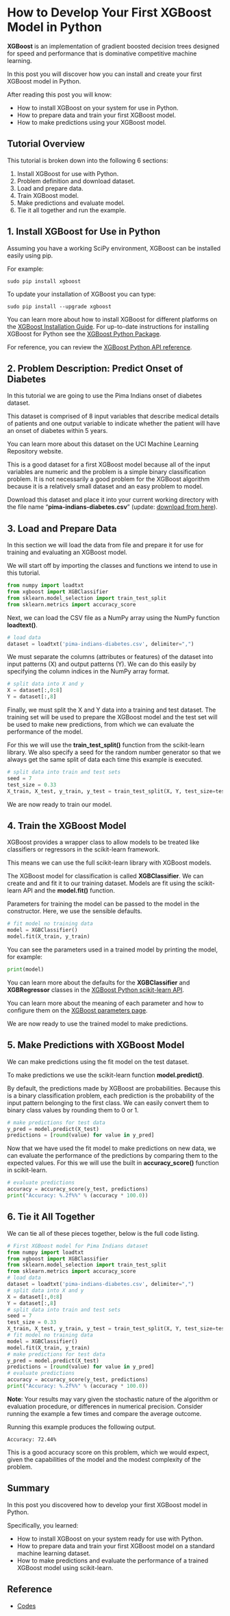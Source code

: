 # How to Develop Your First XGBoost Model in Python

**XGBoost** is an implementation of gradient boosted decision trees designed for speed and performance that is dominative competitive machine learning.

In this post you will discover how you can install and create your first XGBoost model in Python.

After reading this post you will know:

- How to install XGBoost on your system for use in Python.
- How to prepare data and train your first XGBoost model.
- How to make predictions using your XGBoost model.

## Tutorial Overview

This tutorial is broken down into the following 6 sections:

1. Install XGBoost for use with Python.
2. Problem definition and download dataset.
3. Load and prepare data.
4. Train XGBoost model.
5. Make predictions and evaluate model.
6. Tie it all together and run the example.

## 1. Install XGBoost for Use in Python

Assuming you have a working SciPy environment, XGBoost can be installed easily using pip.

For example:

```
sudo pip install xgboost
```

To update your installation of XGBoost you can type:

```
sudo pip install --upgrade xgboost
```

You can learn more about how to install XGBoost for different platforms on the <a href="http://xgboost.readthedocs.io/en/latest/build.html">XGBoost Installation Guide</a>. For up-to-date instructions for installing XGBoost for Python see the <a href="https://github.com/dmlc/xgboost/tree/master/python-package">XGBoost Python Package</a>.

For reference, you can review the <a href="http://xgboost.readthedocs.io/en/latest/python/python_api.html">XGBoost Python API reference</a>.

## 2. Problem Description: Predict Onset of Diabetes

In this tutorial we are going to use the Pima Indians onset of diabetes dataset.

This dataset is comprised of 8 input variables that describe medical details of patients and one output variable to indicate whether the patient will have an onset of diabetes within 5 years.

You can learn more about this dataset on the UCI Machine Learning Repository website.

This is a good dataset for a first XGBoost model because all of the input variables are numeric and the problem is a simple binary classification problem. It is not necessarily a good problem for the XGBoost algorithm because it is a relatively small dataset and an easy problem to model.

Download this dataset and place it into your current working directory with the file name “**pima-indians-diabetes.csv**” (update: <a href="https://raw.githubusercontent.com/jbrownlee/Datasets/master/pima-indians-diabetes.data.csv">download from here</a>).

## 3. Load and Prepare Data

In this section we will load the data from file and prepare it for use for training and evaluating an XGBoost model.

We will start off by importing the classes and functions we intend to use in this tutorial.

```python
from numpy import loadtxt
from xgboost import XGBClassifier
from sklearn.model_selection import train_test_split
from sklearn.metrics import accuracy_score
```

Next, we can load the CSV file as a NumPy array using the NumPy function **loadtext()**.

```python
# load data
dataset = loadtxt('pima-indians-diabetes.csv', delimiter=",")
```

We must separate the columns (attributes or features) of the dataset into input patterns (X) and output patterns (Y). We can do this easily by specifying the column indices in the NumPy array format.

```python
# split data into X and y
X = dataset[:,0:8]
Y = dataset[:,8]
```

Finally, we must split the X and Y data into a training and test dataset. The training set will be used to prepare the XGBoost model and the test set will be used to make new predictions, from which we can evaluate the performance of the model.

For this we will use the **train_test_split()** function from the scikit-learn library. We also specify a seed for the random number generator so that we always get the same split of data each time this example is executed.

```python
# split data into train and test sets
seed = 7
test_size = 0.33
X_train, X_test, y_train, y_test = train_test_split(X, Y, test_size=test_size, random_state=seed)
```

We are now ready to train our model.

## 4. Train the XGBoost Model

XGBoost provides a wrapper class to allow models to be treated like classifiers or regressors in the scikit-learn framework.

This means we can use the full scikit-learn library with XGBoost models.

The XGBoost model for classification is called **XGBClassifier**. We can create and and fit it to our training dataset. Models are fit using the scikit-learn API and the **model.fit()** function.

Parameters for training the model can be passed to the model in the constructor. Here, we use the sensible defaults.

```python
# fit model no training data
model = XGBClassifier()
model.fit(X_train, y_train)
```

You can see the parameters used in a trained model by printing the model, for example:

```python
print(model)
```

You can learn more about the defaults for the **XGBClassifier** and **XGBRegressor** classes in the <a href="http://xgboost.readthedocs.io/en/latest/python/python_api.html#module-xgboost.sklearn">XGBoost Python scikit-learn API</a>.

You can learn more about the meaning of each parameter and how to configure them on the <a href="http://xgboost.readthedocs.io/en/latest//parameter.html">XGBoost parameters page</a>.

We are now ready to use the trained model to make predictions.

## 5. Make Predictions with XGBoost Model

We can make predictions using the fit model on the test dataset.

To make predictions we use the scikit-learn function **model.predict()**.

By default, the predictions made by XGBoost are probabilities. Because this is a binary classification problem, each prediction is the probability of the input pattern belonging to the first class. We can easily convert them to binary class values by rounding them to 0 or 1.

```python
# make predictions for test data
y_pred = model.predict(X_test)
predictions = [round(value) for value in y_pred]
```

Now that we have used the fit model to make predictions on new data, we can evaluate the performance of the predictions by comparing them to the expected values. For this we will use the built in **accuracy_score()** function in scikit-learn.

```python
# evaluate predictions
accuracy = accuracy_score(y_test, predictions)
print("Accuracy: %.2f%%" % (accuracy * 100.0))
```

## 6. Tie it All Together

We can tie all of these pieces together, below is the full code listing.

```python
# First XGBoost model for Pima Indians dataset
from numpy import loadtxt
from xgboost import XGBClassifier
from sklearn.model_selection import train_test_split
from sklearn.metrics import accuracy_score
# load data
dataset = loadtxt('pima-indians-diabetes.csv', delimiter=",")
# split data into X and y
X = dataset[:,0:8]
Y = dataset[:,8]
# split data into train and test sets
seed = 7
test_size = 0.33
X_train, X_test, y_train, y_test = train_test_split(X, Y, test_size=test_size, random_state=seed)
# fit model no training data
model = XGBClassifier()
model.fit(X_train, y_train)
# make predictions for test data
y_pred = model.predict(X_test)
predictions = [round(value) for value in y_pred]
# evaluate predictions
accuracy = accuracy_score(y_test, predictions)
print("Accuracy: %.2f%%" % (accuracy * 100.0))
```

**Note**: Your results may vary given the stochastic nature of the algorithm or evaluation procedure, or differences in numerical precision. Consider running the example a few times and compare the average outcome.

Running this example produces the following output.

```
Accuracy: 72.44%
```

This is a good accuracy score on this problem, which we would expect, given the capabilities of the model and the modest complexity of the problem.

## Summary

In this post you discovered how to develop your first XGBoost model in Python.

Specifically, you learned:

- How to install XGBoost on your system ready for use with Python.
- How to prepare data and train your first XGBoost model on a standard machine learning dataset.
- How to make predictions and evaluate the performance of a trained XGBoost model using scikit-learn.

## Reference

- <a href="https://github.com/QiRi92/data_science/blob/main/XGBoost/3_xgboost_model.ipynb" rel="noopener" target="_blank">Codes</a>
